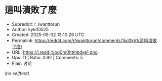 # 這叫潰敗了麼

- Subreddit: r_iwanttorun
- Author: kyk00525
- Created: 2025-05-02 13:10:26 UTC
- Permalink: https://reddit.com/r/iwanttorun/comments/1kd0kh1/這叫潰敗了麼/
- URL: https://i.redd.it/oq0m0htmbdye1.png
- Ups: 11 | Ratio: 0.92 | Comments: 5
- Flair: 讨论

_(no selftext)_
